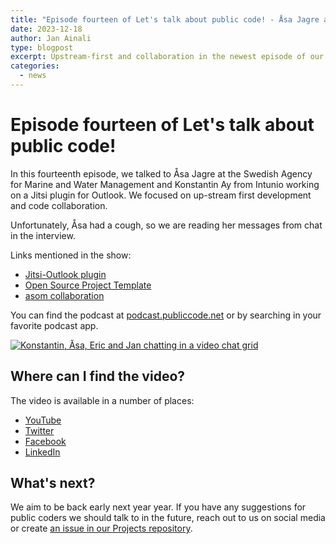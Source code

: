 ```yaml
---
title: "Episode fourteen of Let's talk about public code! - Åsa Jagre and Konstantin Ay, Jitsi Outlook plugin"
date: 2023-12-18
author: Jan Ainali
type: blogpost
excerpt: Upstream-first and collaboration in the newest episode of our podcast
categories:
  - news
---
```


# Episode fourteen of Let's talk about public code!

In this fourteenth episode, we talked to Åsa Jagre at the Swedish Agency for Marine and Water Management and Konstantin Ay from Intunio working on a Jitsi plugin for Outlook. We focused on up-stream first development and code collaboration.

Unfortunately, Åsa had a cough, so we are reading her messages from chat in the interview.

Links mentioned in the show:

* [Jitsi-Outlook plugin](https://github.com/diggsweden/jitsi-outlook/)
* [Open Source Project Template](https://github.com/diggsweden/open-source-project-template)
* [asom collaboration](https://github.com/diggsweden/asom-docs)

You can find the podcast at [podcast.publiccode.net](https://podcast.publiccode.net/e/14-asa-jagre-and-konstantin-ay-jitsi-outlook-plugin/) or by searching in your favorite podcast app.

[![Konstantin, Åsa, Eric and Jan chatting in a video chat grid]({{site.url}}/assets/screenshot-episode-14.png)](https://www.youtube.com/watch?v=GK_iQWzsZLM)

## Where can I find the video?

The video is available in a number of places:

* [YouTube](https://www.youtube.com/watch?v=GK_iQWzsZLM)
* [Twitter](https://twitter.com/publiccodenet/status/1734951397416911333)
* [Facebook](https://www.facebook.com/publiccodenet/videos/721203043264791)
* [LinkedIn](https://www.linkedin.com/events/let-stalkaboutpubliccode-14-saj7138479369580146688/theater/)

## What's next?

We aim to be back early next year year.
If you have any suggestions for public coders we should talk to in the future, reach out to us on social media or create [an issue in our Projects repository](https://github.com/publiccodenet/projects/issues/new).
